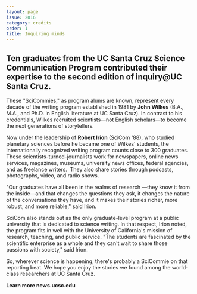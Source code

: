 ```yaml
---
layout: page
issue: 2016
category: credits
order: 1
title: Inquiring minds
---
```


## Ten graduates from the UC Santa Cruz Science Communication Program contributed their expertise to the second edition of inquiry@UC Santa Cruz.

These "SciCommies," as program alums are known, represent every decade of the writing program established in 1981 by **John Wilkes** (B.A., M.A., and Ph.D. in English literature at UC Santa Cruz). In contrast
to his credentials, Wilkes recruited scientists—not English scholars—to become the next generations of storytellers.

Now under the leadership of **Robert Irion** (SciCom '88), who studied planetary sciences before he became one of Wilkes' students, the internationally recognized writing program counts close to 300 graduates. These scientists-turned-journalists work for newspapers, online news services, magazines, museums, university news offices, federal agencies, and as freelance writers.  They also share stories through podcasts, photographs, video, and radio shows.

"Our graduates have all been in the realms of research —they know it from the inside—and that changes the questions they ask, it changes the nature of the conversations they have, and it makes their stories richer, more robust, and more reliable," said Irion.

SciCom also stands out as the only graduate-level program at a public university that is dedicated to science writing. In that respect, Irion noted, the program fits in well with the University of California's mission of research, teaching, and public service. "The students are fascinated by the scientific enterprise as a whole and they can't wait to share those passions with society," said Irion.

So, wherever science is happening, there's probably a SciCommie on that reporting beat. We hope you enjoy the stories we found among the world-class researchers at UC Santa Cruz.

**Learn more news.ucsc.edu**
